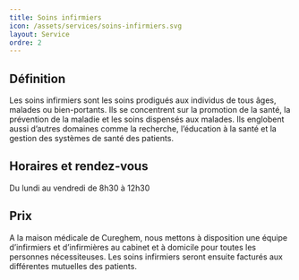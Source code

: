 ```yaml
---
title: Soins infirmiers
icon: /assets/services/soins-infirmiers.svg
layout: Service
ordre: 2
---
```


## Définition

Les soins infirmiers sont les soins prodigués aux individus de tous âges, malades ou bien-portants. Ils se concentrent sur la promotion de la santé, la prévention de la maladie et les soins dispensés aux malades. Ils englobent aussi d’autres domaines comme la recherche, l’éducation à la santé et la gestion des systèmes de santé des patients.

## Horaires et rendez-vous

Du lundi au vendredi de 8h30 à 12h30

## Prix

A la maison médicale de Cureghem, nous mettons à disposition une équipe d’infirmiers et d’infirmières au cabinet et à domicile pour toutes les personnes nécessiteuses. Les soins infirmiers seront ensuite facturés aux différentes mutuelles des patients.
